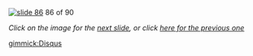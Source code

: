 [![slide 86](https://dl.dropboxusercontent.com/u/2977490/presentations/cookbook/img86.jpg)](87.md)
86 of 90

_Click on the image for the [next slide](87.md), or click [here for the previous one](85.md)_

[gimmick:Disqus](theodox-github)